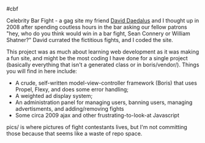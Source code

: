

#cbf

Celebrity Bar Fight - a gag site my friend [David Daedalus](http://www.daviddaedalus.com) and I thought up in 2008 after spending coutless hours in the bar asking our fellow patrons "hey, who do you think would win in a bar fight, Sean Connery or William Shatner?" David currated the fictitious fights, and I coded the site.

This project was as much about learning web development as it was making a fun site, and might be the most coding I have done for a single project (basically everything that isn't a generated class or in boris/vendor/). Things you will find in here include:
 * A crude, self-written model-view-controller framework (Boris) that uses Propel, Flexy, and does some error handling;
 * A weighted ad display system;
 * An administration panel for managing users, banning users, managing advertisments, and adding/removing fights
 * Some circa 2009 ajax and other frustrating-to-look-at Javascript

pics/ is where pictures of fight contestants lives, but I'm not committing those because that seems like a waste of repo space.